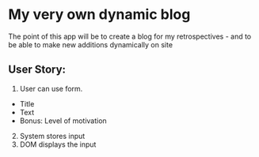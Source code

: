 # My very own dynamic blog

The point of this app will be to create a blog for my retrospectives - and to be able to make new additions dynamically on site

## User Story:
1) User can use form.
- Title
- Text
- Bonus: Level of motivation

2) System stores input
3) DOM displays the input